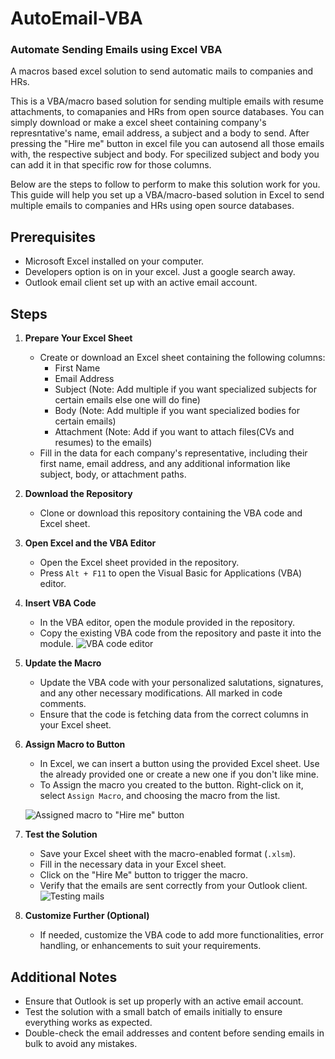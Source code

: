 # AutoEmail-VBA
### Automate Sending Emails using Excel VBA

A macros based excel solution to send automatic mails to companies and HRs. 

This is a VBA/macro based solution for sending multiple emails with resume attachments, to comapanies and HRs from open source databases. You can simply download or make a excel sheet containing company's represntative's name, email address, a subject and a body to send. After pressing the "Hire me" button in excel file you can autosend all those emails with, the respective subject and body. 
For specilized subject and body you can add it in that specific row for those columns.

Below are the steps to follow to perform to make this solution work for you.
This guide will help you set up a VBA/macro-based solution in Excel to send multiple emails to companies and HRs using open source databases.

## Prerequisites

- Microsoft Excel installed on your computer.
- Developers option is on in your excel. Just a google search away. 
- Outlook email client set up with an active email account.

## Steps

1. **Prepare Your Excel Sheet**
   - Create or download an Excel sheet containing the following columns:
     - First Name
     - Email Address
     - Subject (Note: Add multiple if you want specialized subjects for certain emails else one will do fine)
     - Body (Note: Add multiple if you want specialized bodies for certain emails)
     - Attachment (Note: Add if you want to attach files(CVs and resumes) to the emails)
   - Fill in the data for each company's representative, including their first name, email address, and any additional information like subject, body, or attachment paths.

2. **Download the Repository**
   - Clone or download this repository containing the VBA code and Excel sheet.

3. **Open Excel and the VBA Editor**
   - Open the Excel sheet provided in the repository.
   - Press `Alt + F11` to open the Visual Basic for Applications (VBA) editor.

4. **Insert VBA Code**
   - In the VBA editor, open the module provided in the repository.
   - Copy the existing VBA code from the repository and paste it into the module.
   ![VBA code editor ](https://github.com/sam08012/AutoEmail-VBA/blob/main/Screenshot%202024-04-27%20164034.png)

5. **Update the Macro**
   - Update the VBA code with your personalized salutations, signatures, and any other necessary modifications. All marked in code comments.
   - Ensure that the code is fetching data from the correct columns in your Excel sheet.

6. **Assign Macro to Button**
   - In Excel, we can insert a button using the provided Excel sheet. Use the already provided one or create a new one if you don't like mine.
   - To Assign the macro you created to the button. Right-click on it, select `Assign Macro`, and choosing the macro from the list.

    ![Assigned macro to "Hire me" button ](https://github.com/sam08012/AutoEmail-VBA/blob/main/Screenshot%202024-04-27%20162135.png)

7. **Test the Solution**
   - Save your Excel sheet with the macro-enabled format (`.xlsm`).
   - Fill in the necessary data in your Excel sheet.
   - Click on the "Hire Me" button to trigger the macro.
   - Verify that the emails are sent correctly from your Outlook client.
   ![Testing mails](https://github.com/sam08012/AutoEmail-VBA/blob/main/Screenshot%202024-04-27%20162228.png)

8. **Customize Further (Optional)**
   - If needed, customize the VBA code to add more functionalities, error handling, or enhancements to suit your requirements.

## Additional Notes

- Ensure that Outlook is set up properly with an active email account.
- Test the solution with a small batch of emails initially to ensure everything works as expected.
- Double-check the email addresses and content before sending emails in bulk to avoid any mistakes.
